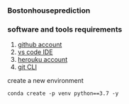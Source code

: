 ### Bostonhouseprediction

### software and tools requirements

1. [github account](https://github.com)
2. [vs code IDE](https://code.visualstudio.com/)
3. [herouku account](https://heroku.com)
4. [git CLI](https://git-scm.com/book/en/v2/Getting-Started-The-Command-Line)



create a new environment
```
conda create -p venv python==3.7 -y

```